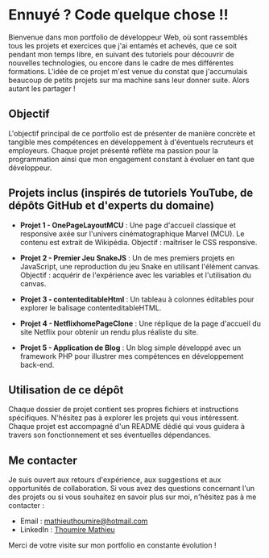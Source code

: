 # Ennuyé ? Code quelque chose !!

Bienvenue dans mon portfolio de développeur Web, où sont rassemblés tous les projets et exercices que j'ai entamés et
achevés, que ce soit pendant mon temps libre, en suivant des tutoriels pour découvrir de nouvelles technologies, ou
encore dans le cadre de mes différentes formations. L'idée de ce projet m'est venue du constat que j'accumulais beaucoup
de petits projets sur ma machine sans leur donner suite. Alors autant les partager !

## Objectif

L'objectif principal de ce portfolio est de présenter de manière concrète et tangible mes compétences en développement à
d'éventuels recruteurs et employeurs. Chaque projet présenté reflète ma passion pour la programmation ainsi que mon
engagement constant à évoluer en tant que développeur.

## Projets inclus (inspirés de tutoriels YouTube, de dépôts GitHub et d'experts du domaine)

- **Projet 1 - OnePageLayoutMCU** : Une page d'accueil classique et responsive axée sur l'univers cinématographique
  Marvel (MCU). Le contenu est extrait de Wikipédia. Objectif : maîtriser le CSS responsive.

- **Projet 2 - Premier Jeu SnakeJS** : Un de mes premiers projets en JavaScript, une reproduction du jeu Snake en
  utilisant l'élément canvas. Objectif : acquérir de l'expérience avec les variables et l'utilisation du canvas.

- **Projet 3 - contenteditableHtml** : Un tableau à colonnes éditables pour explorer le balisage contenteditableHTML.

- **Projet 4 - NetflixhomePageClone** : Une réplique de la page d'accueil du site Netflix pour obtenir un rendu plus
  réaliste du site.

- **Projet 5 - Application de Blog** : Un blog simple développé avec un framework PHP pour illustrer mes compétences en
  développement back-end.

## Utilisation de ce dépôt

Chaque dossier de projet contient ses propres fichiers et instructions spécifiques. N'hésitez pas à explorer les projets
qui vous intéressent. Chaque projet est accompagné d'un README dédié qui vous guidera à travers son fonctionnement et
ses éventuelles dépendances.

## Me contacter

Je suis ouvert aux retours d'expérience, aux suggestions et aux opportunités de collaboration. Si vous avez des
questions concernant l'un des projets ou si vous souhaitez en savoir plus sur moi, n'hésitez pas à me contacter :

- Email : mathieuthoumire@hotmail.com
- LinkedIn : [Thoumire Mathieu](https://www.linkedin.com/in/mathieu-thoumire-287834147/)

Merci de votre visite sur mon portfolio en constante évolution !
